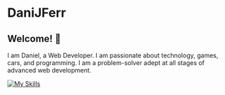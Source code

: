# DaniJFerr

## Welcome! 👋
I am Daniel, a Web Developer. I am passionate about technology, games, cars, and programming. I am a problem-solver adept at all stages of advanced web development.

[![My Skills](https://skillicons.dev/icons?i=html,css,js,react,nextjs,typescript,nodejs,npm,sass,tailwind,vite,webpack,wordpress,figma,aws)](https://skillicons.dev)
